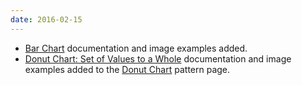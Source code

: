 ```yaml
---
date: 2016-02-15
---
```

<ul>
  <li><a href="{{site.baseurl}}/pattern-library/data-visualization/bar-chart/">Bar Chart</a> documentation and image examples added.</li>
  <li><a href="{{site.baseurl}}/pattern-library/data-visualization/donut-chart/#example-overview-2">Donut Chart: Set of Values to a Whole</a> documentation and image examples added to the <a href="https://www.patternfly.org/patterns/donut-chart/">Donut Chart</a> pattern page.</li>
</ul>
